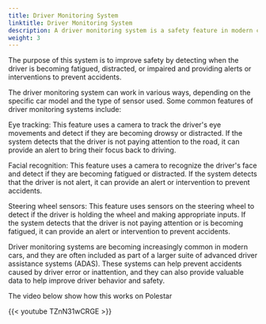 ```yaml
---
title: Driver Monitoring System
linktitle: Driver Monitoring System
description: A driver monitoring system is a safety feature in modern cars that uses sensors and cameras to monitor the driver's behavior and attention while driving. 
weight: 3
---
```

<!-- markdownlint-disable MD033 -->

The purpose of this system is to improve safety by detecting when the driver is becoming fatigued, distracted, or impaired and providing alerts or interventions to prevent accidents.

The driver monitoring system can work in various ways, depending on the specific car model and the type of sensor used. Some common features of driver monitoring systems include:

Eye tracking: This feature uses a camera to track the driver's eye movements and detect if they are becoming drowsy or distracted. If the system detects that the driver is not paying attention to the road, it can provide an alert to bring their focus back to driving.

Facial recognition: This feature uses a camera to recognize the driver's face and detect if they are becoming fatigued or distracted. If the system detects that the driver is not alert, it can provide an alert or intervention to prevent accidents.

Steering wheel sensors: This feature uses sensors on the steering wheel to detect if the driver is holding the wheel and making appropriate inputs. If the system detects that the driver is not paying attention or is becoming fatigued, it can provide an alert or intervention to prevent accidents.

Driver monitoring systems are becoming increasingly common in modern cars, and they are often included as part of a larger suite of advanced driver assistance systems (ADAS). These systems can help prevent accidents caused by driver error or inattention, and they can also provide valuable data to help improve driver behavior and safety.

The video below show how this works on Polestar

{{< youtube TZnN31wCRGE >}}